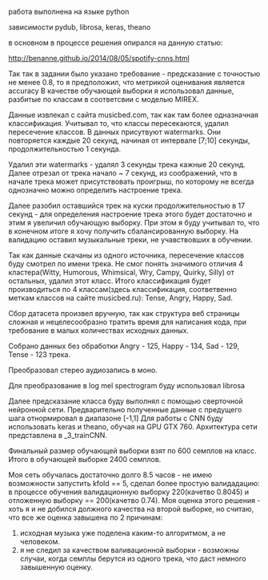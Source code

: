 работа выполнена на языке python

зависимости pydub, librosa, keras, theano

в основном в процессе решения опирался на данную статью:

http://benanne.github.io/2014/08/05/spotify-cnns.html

Так так в задании было указано требование - предсказание с точностью не менее 0.8, то я предположил, что метрикой оценивания является accuracy
В качестве обучающей выборки я использовал данные, разбитые по классам в соответсвии с моделью MIREX.

Данные извлекал с сайта musicbed.com, так как там более одназначная классификация. Учитывал то, что классы пересекаются, удалил пересечение классов.
В данных присутвуют watermarks. Они повторяется каждые 20 секунд, начиная от интервале [7;10] секунды, продолжительностью 1 секунда.

Удалил эти watermarks - удалял 3 секунды трека кажные 20 секунд. Далее отрезал от трека начало ~ 7 секунд, из соображений, что в начале трека может присутствовать проигрыш, по которому не всегда однозначно можно определить настроение трека.

Далее разобил оставшийся трек на куски продолжительностью в 17 секунд - для определения настроение трека этого будет достаточно и этим я увеличил обучающую выборку. При этом я буду учитывал то, что в конечном итоге я хочу получить сбалансированную выборку. На валидацию оставил музыкальные треки, не учавствовших в обучении.

Так как данные скачаны из одного источника, пересечение классов буду смотрел по имени трека.
Не смог понять значимого отличия 4 кластера(Witty, Humorous, Whimsical, Wry, Campy, Quirky, Silly) от остальных, удалил этот класс. Итого классификация будет производиться по 4 классам(здесь классификация, соответвенно меткам классов на сайте musicbed.ru): Tense, Angry, Happy, Sad.

Сбор датасета произвел вручную, так как структура веб страницы сложная и нецелесообразно тратить время для написания кода, при требование в малых количествах исходных данных.

Собрано данных без обработки Angry - 125, Happy - 134, Sad - 129, Tense - 123 трека.

Преобразовал стерео аудиозапись в моно.

Для преобразование в log mel spectrogram буду использовал librosa

Далее предсказание класса буду выполнял с помощью сверточной нейронной сети. Предварительно полученные данные с предущего шага отнормировал в диапазоне [-1,1]
Для работы с CNN буду использовать keras и theano, обучая на GPU GTX 760. Архитектура сети представлена в _3_trainCNN.

Финальный размер обучающей выборки взят по 600 семплов на класс. Итого в обучающей выборке 2400 семплов.

Моя сеть обучалась достаточно долго 8.5 часов - не имею возможности запустить kfold == 5, сделал более простую валидадацию: в процессе обучения валидационную выборку 220(качетво 0.8045) и отложенную выборку == 200(качетво 0.74). Моя оценка этого решения - хоть я и не добился должного качества на второй выборке, но считаю, что все же оценка завышена по 2 причинам: 

1) исходная музыка уже поделена каким-то алгоритмом, а не человеком.
2) я не следил за качеством валивационной выборки - возможны случаи, когда семплы берутся из одного трека, что даст немного завышенную оценку.